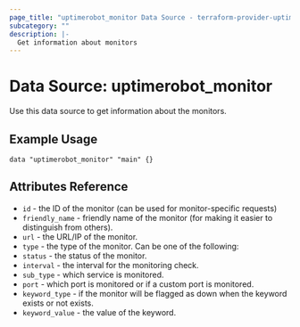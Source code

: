 ```yaml
---
page_title: "uptimerobot_monitor Data Source - terraform-provider-uptimerobot"
subcategory: ""
description: |-
  Get information about monitors
---
```


# Data Source: uptimerobot_monitor

Use this data source to get information about the monitors.

## Example Usage

```hcl
data "uptimerobot_monitor" "main" {}
```

## Attributes Reference

* `id` - the ID of the monitor (can be used for monitor-specific requests)
* `friendly_name` - friendly name of the monitor (for making it easier to distinguish from others).
* `url` - the URL/IP of the monitor.
* `type` - the type of the monitor. Can be one of the following:
* `status` - the status of the monitor.
* `interval` - the interval for the monitoring check.
* `sub_type` - which service is monitored.
* `port` - which port is monitored or if a custom port is monitored.
* `keyword_type` - if the monitor will be flagged as down when the keyword exists or not exists.
* `keyword_value` - the value of the keyword.
